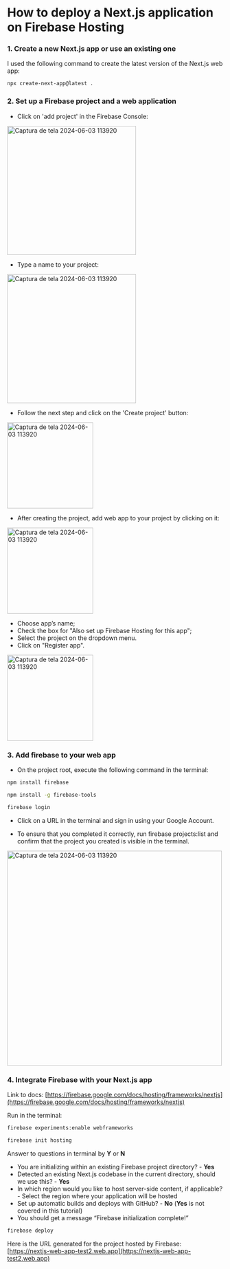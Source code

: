 

# How to deploy a Next.js application on Firebase Hosting

### 1. Create a new Next.js app or use an existing one
I used the following command to create the latest version of the Next.js web app:

```bash
npx create-next-app@latest .
```
### 2. Set up a Firebase project and a web application

- Click on 'add project' in the Firebase Console:

<p align="left">
  <img src="https://github.com/cindi-sf/nextjs-web-app-test2/assets/171067216/f6ff7f62-38db-4872-8538-1ae2c6bf153c" alt="Captura de tela 2024-06-03 113920" width="300"/>
</p>

- Type a name to your project:

<p align="left">
  <img src="https://github.com/cindi-sf/nextjs-web-app-test2/assets/171067216/8fab5ab5-da5b-4894-b08a-09fac2ca001b" alt="Captura de tela 2024-06-03 113920" width="300"/>
</p>

- Follow the next step and click on the 'Create project' button:

<p align="left">
  <img src="https://github.com/cindi-sf/nextjs-web-app-test2/assets/171067216/df022cd9-98bf-4214-aac3-9ba39b4248fb" alt="Captura de tela 2024-06-03 113920" width="200"/>
</p>

- After creating the project, add web app to your project by clicking on it:

<p align="left">
  <img src="https://github.com/cindi-sf/nextjs-web-app-test2/assets/171067216/6f11b320-d099-430e-ab9d-e87a2df4e456" alt="Captura de tela 2024-06-03 113920" width="200"/>
</p>

- Choose app’s name;
- Check the box for "Also set up Firebase Hosting for this app";
- Select the project on the dropdown menu.
- Click on "Register app".

<p align="left">
  <img src="https://github.com/cindi-sf/nextjs-web-app-test2/assets/171067216/fd7284ee-f562-4b13-acb3-0410a0074142" alt="Captura de tela 2024-06-03 113920" width="200"/>
</p>

### 3. Add firebase to your web app

- On the project root, execute the following command in the terminal:

```bash
npm install firebase
```

```bash
npm install -g firebase-tools
```

```bash
firebase login
```
- Click on a URL in the terminal and sign in using your Google Account.

- To ensure that you completed it correctly, run firebase projects:list and confirm that the project you created is visible in the terminal.

<p align="left">
  <img src="https://github.com/cindi-sf/nextjs-web-app-test2/assets/171067216/5e8a8118-890b-4c1b-b4b4-688e2e35f171" alt="Captura de tela 2024-06-03 113920" width="500"/>
</p>

### 4.  Integrate Firebase with your Next.js app

Link to docs: [https://firebase.google.com/docs/hosting/frameworks/nextjs](https://firebase.google.com/docs/hosting/frameworks/nextjs)

Run in the terminal:

```bash
firebase experiments:enable webframeworks
```

```bash
firebase init hosting
```

Answer to questions in terminal by **Y** or **N**

- You are initializing within an existing Firebase project directory? - **Yes** 
- Detected an existing Next.js codebase in the current directory, should we use this? - **Yes** 
- In which region would you like to host server-side content, if applicable? - Select the region where your application will be hosted 
- Set up automatic builds and deploys with GitHub? - **No** (**Yes** is not covered in this tutorial)
- You should get a message “Firebase initialization complete!” 

```bash
firebase deploy
```

Here is the URL generated for the project hosted by Firebase: [https://nextjs-web-app-test2.web.app](https://nextjs-web-app-test2.web.app)
